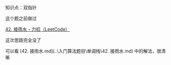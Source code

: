 



知识点：双指针



这个题之前做过



[42. 接雨水 - 力扣（LeetCode）](https://leetcode.cn/problems/trapping-rain-water/description/?envType=study-plan-v2&envId=top-100-liked)



这次思路完全没了



可以看 [42. 接雨水.md](..\入门算法题目\单调栈\42. 接雨水.md) 中的解法，很清晰



```

```

